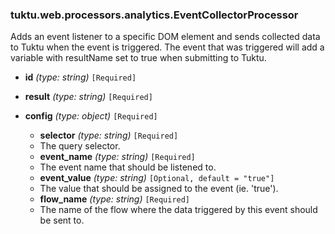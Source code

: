 ### tuktu.web.processors.analytics.EventCollectorProcessor
Adds an event listener to a specific DOM element and sends collected data to Tuktu when the event is triggered. The event that was triggered will add a variable with resultName set to true when submitting to Tuktu.

  * **id** *(type: string)* `[Required]`

  * **result** *(type: string)* `[Required]`

  * **config** *(type: object)* `[Required]`

    * **selector** *(type: string)* `[Required]`
    - The query selector.

    * **event_name** *(type: string)* `[Required]`
    - The event name that should be listened to.

    * **event_value** *(type: string)* `[Optional, default = "true"]`
    - The value that should be assigned to the event (ie. 'true').

    * **flow_name** *(type: string)* `[Required]`
    - The name of the flow where the data triggered by this event should be sent to.

